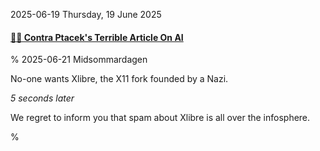2025-06-19 Thursday, 19 June 2025

#### [🔗🤖 Contra Ptacek's Terrible Article On AI](https://ludic.mataroa.blog/blog/contra-ptaceks-terrible-article-on-ai/)

%
2025-06-21 Midsommardagen

No-one wants Xlibre, the X11 fork founded by a Nazi.

*5 seconds later*

We regret to inform you that spam about Xlibre is all over the infosphere. 

%
